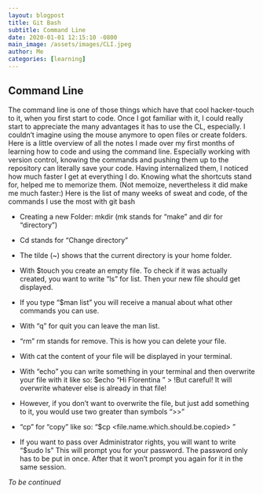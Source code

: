 ```yaml
---
layout: blogpost
title: Git Bash
subtitle: Command Line
date: 2020-01-01 12:15:10 -0800
main_image: /assets/images/CLI.jpeg
author: Me
categories: [learning]
---
```

## Command Line 

The command line is one of those things which have that cool hacker-touch to it, when you first start to code. Once I got familiar with it, I could really start to appreciate the many advantages it has to use the CL, especially. I couldn’t imagine using the mouse anymore to open files or create folders. Here is a little overview of all the notes I made over my first months of learning how to code and using the command line. Especially working with version control, knowing the commands and pushing them up to the repository can literally save your code.  Having internalized them, I noticed how much faster I get at everything I do. Knowing what the shortcuts stand for, helped me to memorize them. (Not memoize, nevertheless it did make me much faster:) 
Here is the list of many weeks of sweat and code, of the commands I use the most with git bash 
* Creating a new Folder: mkdir (mk stands for “make” and dir for “directory”)

* Cd stands for “Change directory”

* The tilde (~) shows that the current directory is your home folder. 

* With $touch you create an empty file. To check if it was actually created, you want to write “ls” for list. Then your new file should get displayed. 

* If you type “$man list” you will receive a manual about what other commands you can use. 

* With “q” for quit you can leave the man list. 

* “rm” <file-name> rm stands for remove. This is how you can delete your file.

* With cat <filename> the content of your file will be displayed in your terminal. 

* With “echo” you can write something in your terminal and then overwrite your file with it like so: $echo “Hi Florentina ” > <file-name> !But careful! It will overwrite whatever else is already in that file! 

* However, if you don’t want to overwrite the file, but just add something to it, you would use two greater than symbols “>>” 

* “cp” for “copy” like so: “$cp <file.name.which.should.be.copied> <file name for clone>”

* If you want to pass over Administrator rights, you will want to write “$sudo ls” This will prompt you for your password. The password only has to be put in once. After that it won’t prompt you again for it in the same session. 
 
 *To be continued*